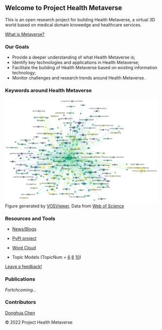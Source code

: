 ## Welcome to Project Health Metaverse

This is an open research project for building Health Metaverse, a virtual 3D world based on medical domain knowedge and healthcare services. 

[What is Metaverse?](word_clouds/what-is-metaverse.md)

### Our Goals

- Provide a deeper understanding of what Health Metaverse is;
- Identify key technologies and applications in Health Metaverse;
- Facilitate the building of Health Metaverse based on existing information technology;
- Monitor challenges and research trends around Health Metaverse.

### Keywords around Health Metaverse

![Virtual Reality in Healthcare](images/metaverse-virtual-reality.png)
Figure generated by [VOSViewer](https://www.vosviewer.com/), Data from [Web of Science](https://www.webofknowledge.com/)

### Resources and Tools

- [News/Blogs](https://github.com/dhchenx/Health-Metaverse)

- [PyPI project](https://pypi.org/project/health-metaverse/)

- [Word Cloud](word_clouds/health_metaverse_wordcloud.md)

- Topic Models (TopicNum = [6](topic_models/health_metaverse_6.html)  [8](topic_models/health_metaverse_8.html) [10](topic_models/health_metaverse_10.html))

[Leave a feedback!](https://github.com/Health-Metaverse/health-metaverse.github.io/issues)

### Publications

*Fortchcoming...*

### Contributors

[Donghua Chen](https://github.com/dhchenx)


© 2022 Project Health Metaverse